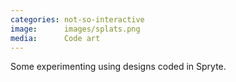 ```yaml
---
categories: not-so-interactive
image:      images/splats.png
media:      Code art
---
```

Some experimenting using designs coded in Spryte.
